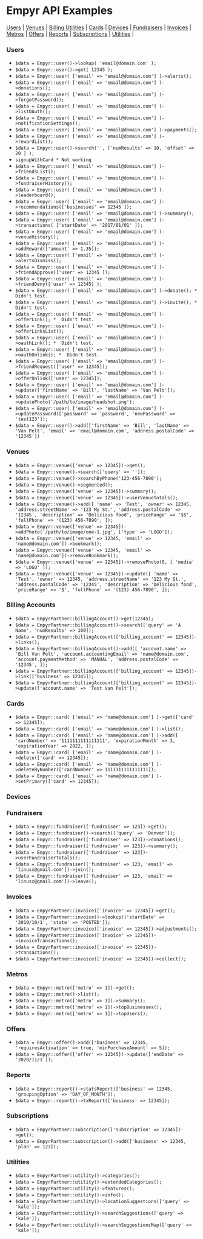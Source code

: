 # Empyr API Examples

[Users](#users) | 
[Venues](#venues) | 
[Billing Utilities](#billing-accounts) |
[Cards](#cards) | 
[Devices](#devices) |
[Fundraisers](#fundraisers) |
[Invoices](#invoices) |
[Metros](#metros) |
[Offers](#offers) |
[Reports](#reports) |
[Subscriptions](#subscriptions) |
[Utilities](#utilities) |

### Users
* `$data = Empyr::user()->lookup( 'email@domain.com' );`
* `$data = Empyr::user()->get( 12345 );`
* `$data = Empyr::user( ['email' => 'email@domain.com'] )->alerts();`
* `$data = Empyr::user( ['email' => 'email@domain.com'] )->donations();`
* `$data = Empyr::user( ['email' => 'email@domain.com'] )->forgotPassword();`
* `$data = Empyr::user( ['email' => 'email@domain.com'] )->listOAuth();`
* `$data = Empyr::user( ['email' => 'email@domain.com'] )->notificationSettings();`
* `$data = Empyr::user( ['email' => 'email@domain.com'] )->payments();`
* `$data = Empyr::user( ['email' => 'email@domain.com'] )->rewardList();`
* `$data = Empyr::user()->search('', ['numResults' => 10, 'offset' => 20 ] );`
* `signupWithCard * Not working`
* `$data = Empyr::user( ['email' => 'email@domain.com'] )->friendsList();`
* `$data = Empyr::user( ['email' => 'email@domain.com'] )->fundraiserHistory();`
* `$data = Empyr::user( ['email' => 'email@domain.com'] )->leaderboard();`
* `$data = Empyr::user( ['email' => 'email@domain.com'] )->recommendations(['businesses' => 12345 ]);`
* `$data = Empyr::user( ['email' => 'email@domain.com'] )->summary();`
* `$data = Empyr::user( ['email' => 'email@domain.com'] )->transactions( ['startDate' => '2017/01/01' ]);`
* `$data = Empyr::user( ['email' => 'email@domain.com'] )->venueHistory();`
* `$data = Empyr::user( ['email' => 'email@domain.com'] )->addReward(['amount' => 1.35]);`
* `$data = Empyr::user( ['email' => 'email@domain.com'] )->alertsDismiss();`
* `$data = Empyr::user( ['email' => 'email@domain.com'] )->friendApprove(['user' => 12345 ]);`
* `$data = Empyr::user( ['email' => 'email@domain.com'] )->friendDeny(['user' => 12345] );`
* `$data = Empyr::user( ['email' => 'email@domain.com'] )->donate(); *  Didn't test.`
* `$data = Empyr::user( ['email' => 'email@domain.com'] )->invite(); *  Didn't test.`
* `$data = Empyr::user( ['email' => 'email@domain.com'] )->offerLink(); *  Didn't test.`
* `$data = Empyr::user( ['email' => 'email@domain.com'] )->offerLinksList();`
* `$data = Empyr::user( ['email' => 'email@domain.com'] )->oauthLink(); *  Didn't test.`
* `$data = Empyr::user( ['email' => 'email@domain.com'] )->oauthUnlink(); *  Didn't test.`
* `$data = Empyr::user( ['email' => 'email@domain.com'] )->friendRequest(['user' => 12345]);`
* `$data = Empyr::user( ['email' => 'email@domain.com'] )->offerUnlink(['user' => 12345]);`
* `$data = Empyr::user( ['email' => 'email@domain.com'] )->update(['firstName' => 'Bill', 'lastName' => 'Van Pelt']);`
* `$data = Empyr::user( ['email' => 'email@domain.com'] )->updatePhoto('/path/to/image/headshot.png');`
* `$data = Empyr::user( ['email' => 'email@domain.com'] )->updatePassword(['password' => 'password', 'newPassword' => 'test123']);`
* `$data = Empyr::user()->add(['firstName' => 'Bill', 'lastName' => 'Van Pelt', 'email' => 'email@domain.com', 'address.postalCode' => '12345'])`

### Venues
* `$data = Empyr::venue(['venue' => 12345])->get();`
* `$data = Empyr::venue()->search(['query' => '']);`
* `$data = Empyr::venue()->searchByPhone('123-456-7890');`
* `$data = Empyr::venue()->segmented();`
* `$data = Empyr::venue(['venue' => 12345])->summary();`
* `$data = Empyr::venue(['venue' => 12345])->userVenueTotals();`
* `$data = Empyr::venue()->add([
'name' => 'Test',
'owner' => 12345,
'address.streetName' => '123 My St.',
'address.postalCode' => '12345',
'description' => 'Delicious food',
'priceRange' => '$$',
'fullPhone' => '(123) 456-7890',
]);`
* `$data = Empyr::venue(['venue' => 12345])->addPhoto('/path/to/image/one-1.jpg', ['type' => 'LOGO']);`
* `$data = Empyr::venue(['venue' => 12345, 'email' => 'name@domain.com'])->bookmark();`
* `$data = Empyr::venue(['venue' => 12345, 'email' => 'name@domain.com'])->removeBookmark();`
* `$data = Empyr::venue(['venue' => 12345])->removePhoto(0, [ 'media' => 'LOGO' ]);`
* `$data = Empyr::venue(['venue' => 12345])->update([
'name' => 'Test',
'owner' => 12345,
'address.streetName' => '123 My St.',
'address.postalCode' => '12345',
'description' => 'Delicious food',
'priceRange' => '$',
'fullPhone' => '(123) 456-7890',
]);`

### Billing Accounts
* `$data = EmpyrPartner::billingAccount()->get(12345);`
* `$data = EmpyrPartner::billingAccount()->search(['query' => 'A Name', 'numResults' => 100]);`
* `$data = EmpyrPartner::billingAccount(['billing_account' => 12345])->links();`
* `$data = EmpyrPartner::billingAccount()->add([
    'account.name' => 'Bill Van Pelt',
    'account.accountingEmail' => 'name@domain.com',
    'account.paymentMethod' => 'MANUAL',
    'address.postalCode' => '12345',
]);`
* `$data = EmpyrPartner::billingAccount(['billing_account' => 12345])->link(['business' => 12345]);`
* `$data = EmpyrPartner::billingAccount(['billing_account' => 12345])->update(['account.name' => 'Test Van Pelt']);`

### Cards
* `$data = Empyr::card( ['email' => 'name@domain.com'] )->get(['card' => 12345]);`
* `$data = Empyr::card( ['email' => 'name@domain.com'] )->list();`
* `$data = Empyr::card( ['email' => 'name@domain.com'] )->add([
'cardNumber' => '1111111111111111',
'expirationMonth' => 3,
'expirationYear' => 2022,
]);`
* `$data = Empyr::card( ['email' => 'name@domain.com'] )->delete(['card' => 12345]);`
* `$data = Empyr::card( ['email' => 'name@domain.com'] )->deleteByNumber(['cardNumber' => 1111111111111111]);`
* `$data = Empyr::card( ['email' => 'name@domain.com'] )->setPrimary(['card' => 12345]);`

### Devices

### Fundraisers
* `$data = Empyr::fundraiser(['fundraiser' => 123])->get();`
* `$data = Empyr::fundraiser()->search(['query' => 'Denver']);`
* `$data = Empyr::fundraiser(['fundraiser' => 123])->donations();`
* `$data = Empyr::fundraiser(['fundraiser' => 123])->summary();`
* `$data = Empyr::fundraiser(['fundraiser' => 123])->userFundraiserTotals();`
* `$data = Empyr::fundraiser(['fundraiser' => 123, 'email' => 'linusx@gmail.com'])->join();`
* `$data = Empyr::fundraiser(['fundraiser' => 123, 'email' => 'linusx@gmail.com'])->leave();`

### Invoices
* `$data = EmpyrPartner::invoice(['invoice' => 12345])->get();`
* `$data = EmpyrPartner::invoice()->lookup(['startDate' => '2019/10/1', 'state' => 'POSTED']);`
* `$data = EmpyrPartner::invoice(['invoice' => 12345])->adjustments();`
* `$data = EmpyrPartner::invoice(['invoice' => 12345])->invoiceTransactions();`
* `$data = EmpyrPartner::invoice(['invoice' => 12345])->transactions();`
* `$data = EmpyrPartner::invoice(['invoice' => 12345])->collect();`

### Metros
* `$data = Empyr::metro(['metro' => 1])->get();`
* `$data = Empyr::metro()->list();`
* `$data = Empyr::metro(['metro' => 1])->summary();`
* `$data = Empyr::metro(['metro' => 1])->topBusinesses();`
* `$data = Empyr::metro(['metro' => 1])->topUsers();`

### Offers
* `$data = Empyr::offer()->add(['business' => 12345, 'requiresActivation' => true, 'minPurchaseAmount' => 5]);`
* `$data = Empyr::offer(['offer' => 12345])->update(['endDate' => '2020/11/1']);`

### Reports
* `$data = Empyr::report()->statsReport(['business' => 12345, 'groupingOption' => 'DAY_OF_MONTH']);`
* `$data = Empyr::report()->txReport(['business' => 12345]);`

### Subscriptions
* `$data = EmpyrPartner::subscription(['subscription' => 12345])->get();`
* `$data = EmpyrPartner::subscription()->add(['business' => 12345, 'plan' => 123]);`

### Utilities
* `$data = EmpyrPartner::utility()->categories();`
* `$data = EmpyrPartner::utility()->extendedCategories();`
* `$data = EmpyrPartner::utility()->features();`
* `$data = EmpyrPartner::utility()->info();`
* `$data = EmpyrPartner::utility()->locationSuggestions(['query' => 'kale']);`
* `$data = EmpyrPartner::utility()->searchSuggestions(['query' => 'kale']);`
* `$data = EmpyrPartner::utility()->searchSuggestionsMap(['query' => 'kale']);`
